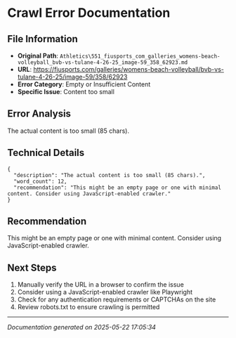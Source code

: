 # Crawl Error Documentation

## File Information
- **Original Path**: `Athletics\551_fiusports_com_galleries_womens-beach-volleyball_bvb-vs-tulane-4-26-25_image-59_358_62923.md`
- **URL**: https://fiusports.com/galleries/womens-beach-volleyball/bvb-vs-tulane-4-26-25/image-59/358/62923
- **Error Category**: Empty or Insufficient Content
- **Specific Issue**: Content too small

## Error Analysis
The actual content is too small (85 chars).

## Technical Details
```
{
  "description": "The actual content is too small (85 chars).",
  "word_count": 12,
  "recommendation": "This might be an empty page or one with minimal content. Consider using JavaScript-enabled crawler."
}
```

## Recommendation
This might be an empty page or one with minimal content. Consider using JavaScript-enabled crawler.

## Next Steps
1. Manually verify the URL in a browser to confirm the issue
2. Consider using a JavaScript-enabled crawler like Playwright
3. Check for any authentication requirements or CAPTCHAs on the site
4. Review robots.txt to ensure crawling is permitted

---
*Documentation generated on 2025-05-22 17:05:34*
